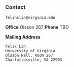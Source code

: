 ### Contact

```
felinxlin@virginia.edu
```

**Office** Olsson 267 **Phone** TBD

**Mailing Address**

```
Felix Lin
University of Virginia
Olsson Hall, Room 267
Charlottesville, VA 22903
```

